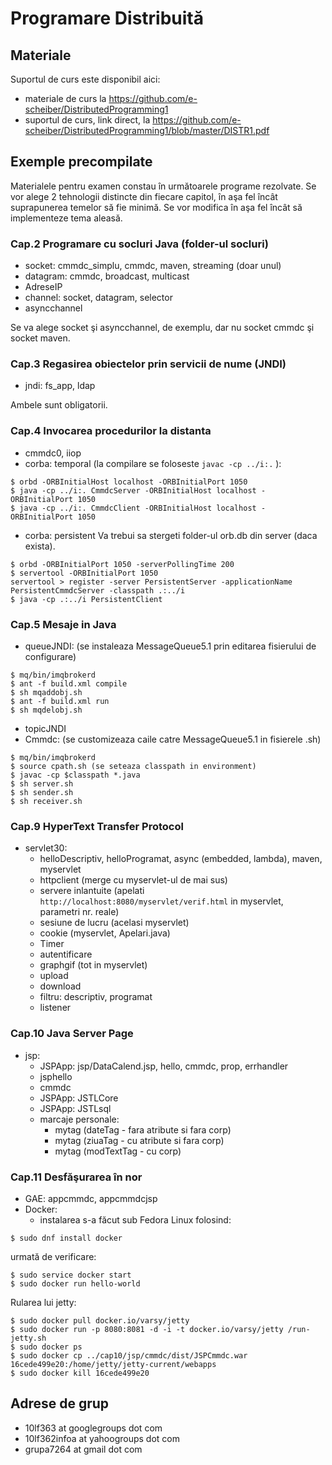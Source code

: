 # Programare Distribuită

## Materiale
Suportul de curs este disponibil aici:
* materiale de curs la https://github.com/e-scheiber/DistributedProgramming1
* suportul de curs, link direct, la https://github.com/e-scheiber/DistributedProgramming1/blob/master/DISTR1.pdf


## Exemple precompilate
Materialele pentru examen constau în următoarele programe rezolvate. Se vor alege 2 tehnologii distincte din fiecare capitol, în aşa fel încât suprapunerea temelor să fie minimă. Se vor modifica în aşa fel încât să implementeze tema aleasă.


### Cap.2 Programare cu socluri Java (folder-ul socluri)
* socket: cmmdc_simplu, cmmdc, maven, streaming (doar unul)
* datagram: cmmdc, broadcast, multicast
* AdreseIP
* channel: socket, datagram, selector
* asyncchannel

Se va alege socket şi asyncchannel, de exemplu, dar nu socket cmmdc şi socket maven.


### Cap.3 Regasirea obiectelor prin servicii de nume (JNDI) 
* jndi: fs_app, ldap

Ambele sunt obligatorii.


### Cap.4 Invocarea procedurilor la distanta
* cmmdc0, iiop
* corba: temporal (la compilare se foloseste `javac -cp ../i:.` ):
```
$ orbd -ORBInitialHost localhost -ORBInitialPort 1050
$ java -cp ../i:. CmmdcServer -ORBInitialHost localhost -ORBInitialPort 1050
$ java -cp ../i:. CmmdcClient -ORBInitialHost localhost -ORBInitialPort 1050
```

* corba: persistent
Va trebui sa stergeti folder-ul orb.db din server (daca exista).
```
$ orbd -ORBInitialPort 1050 -serverPollingTime 200
$ servertool -ORBInitialPort 1050
servertool > register -server PersistentServer -applicationName PersistentCmmdcServer -classpath .:../i
$ java -cp .:../i PersistentClient
```


### Cap.5 Mesaje in Java
* queueJNDI: (se instaleaza MessageQueue5.1 prin editarea fisierului de configurare) 
```
$ mq/bin/imqbrokerd
$ ant -f build.xml compile
$ sh mqaddobj.sh
$ ant -f build.xml run
$ sh mqdelobj.sh
```
* topicJNDI
* Cmmdc: (se customizeaza caile catre MessageQueue5.1 in fisierele .sh)
```
$ mq/bin/imqbrokerd
$ source cpath.sh (se seteaza classpath in environment)
$ javac -cp $classpath *.java
$ sh server.sh
$ sh sender.sh
$ sh receiver.sh
```


### Cap.9 HyperText Transfer Protocol
* servlet30: 
	* helloDescriptiv, helloProgramat, async (embedded, lambda), maven, myservlet
	* httpclient (merge cu myservlet-ul de mai sus)
	* servere inlantuite (apelati `http://localhost:8080/myservlet/verif.html` in myservlet, parametri nr. reale)
	* sesiune de lucru (acelasi myservlet)
	* cookie (myservlet, Apelari.java)
	* Timer
	* autentificare
	* graphgif (tot in myservlet)
	* upload
	* download
	* filtru: descriptiv, programat
	* listener


### Cap.10 Java Server Page
* jsp:
	* JSPApp: jsp/DataCalend.jsp, hello, cmmdc, prop, errhandler
	* jsphello
	* cmmdc
	* JSPApp: JSTLCore
	* JSPApp: JSTLsql
	* marcaje personale: 
	    * mytag (dateTag - fara atribute si fara corp)
	    * mytag (ziuaTag - cu atribute si fara corp)
	    * mytag (modTextTag - cu corp)
	    
	    
### Cap.11 Desfăşurarea în nor
* GAE: appcmmdc, appcmmdcjsp
* Docker:
    * instalarea s-a făcut sub Fedora Linux folosind:
```
$ sudo dnf install docker
```
urmată de verificare:
```
$ sudo service docker start
$ sudo docker run hello-world
```
Rularea lui jetty:
```
$ sudo docker pull docker.io/varsy/jetty
$ sudo docker run -p 8080:8081 -d -i -t docker.io/varsy/jetty /run-jetty.sh
$ sudo docker ps
$ sudo docker cp ../cap10/jsp/cmmdc/dist/JSPCmmdc.war 16cede499e20:/home/jetty/jetty-current/webapps
$ sudo docker kill 16cede499e20
```


## Adrese de grup
* 10lf363 at googlegroups dot com
* 10lf362infoa at yahoogroups dot com
* grupa7264 at gmail dot com




